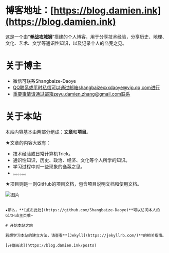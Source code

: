 # 博客地址：[https://blog.damien.ink](https://blog.damien.ink)

这是一个由“**[拳战攻城狮](https://github.com/Shangbaize-Daoye)**”搭建的个人博客，用于分享技术经验，分享历史、地理、文化、艺术、文学等通识性知识，以及记录个人的刍荛之见。

# 关于博主

* 微信可联系Shangbaize-Daoye
* QQ联系或平时私信可以通过邮箱shangbaizexxxdaoye@vip.qq.com进行
* 重要事情请通过邮箱zeyu.damien.zhang@gmail.com联系

# 关于本站

本站内容基本由两部分组成：**文章**和**项目**。

★文章的内容大致有：

* 技术经验或日常计算机Trick。
* 通识性知识，历史、政治、经济、文化等个人所学的知识。
* 学习过程中对一些现象的刍荛之见。
* 。。。。。。

★项目则是一则GitHub的项目文档，包含项目说明文档和使用文档。

![图片](https://timgsa.baidu.com/timg?image&quality=80&size=b9999_10000&sec=1526818861626&di=dd0473de6e204a994666eda3ddcbfd8c&imgtype=0&src=http%3A%2F%2Fimgsrc.baidu.com%2Fbaike%2Fpic%2Fitem%2Ffd039245d688d43fe8dbf04d711ed21b0ef43b1a.jpg)

~~~其实更主要的是为了分享“肥宅快乐人生” ( ･´ω`･ )

★那么，**[点击此处](https://github.com/Shangbaize-Daoye)**可以访问本人的GitHub主页哦~

# 开始本站之旅

若想学习本站的建立方法，请查看**[Jekyll](https://jekyllrb.com/)**的相关指南。

[开始阅读](https://blog.damien.ink/posts)
